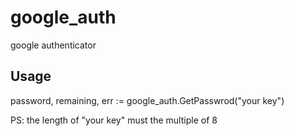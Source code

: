 # google_auth
google authenticator

## Usage
password, remaining, err := google_auth.GetPasswrod("your key")

PS: the length of "your key" must the multiple of 8